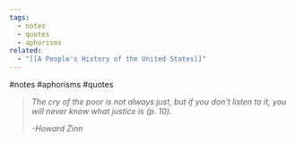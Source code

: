 ```yaml
---
tags:
  - notes
  - quotes
  - aphorisms
related:
  - "[[A People's History of the United States]]"
---
```

#notes #aphorisms #quotes 

>*The cry of the poor is not always just, but if you don't listen to it, you will never know what justice is (p. 10).*
>
>*-Howard Zinn*